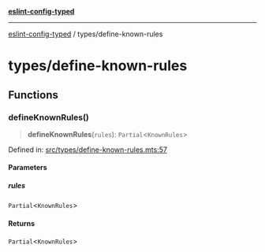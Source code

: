[**eslint-config-typed**](../README.md)

---

[eslint-config-typed](../README.md) / types/define-known-rules

# types/define-known-rules

## Functions

### defineKnownRules()

> **defineKnownRules**(`rules`): `Partial`\<`KnownRules`\>

Defined in: [src/types/define-known-rules.mts:57](https://github.com/noshiro-pf/eslint-config-typed/blob/main/src/types/define-known-rules.mts#L57)

#### Parameters

##### rules

`Partial`\<`KnownRules`\>

#### Returns

`Partial`\<`KnownRules`\>
